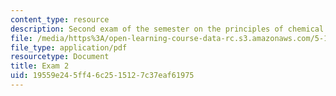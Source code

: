 ```yaml
---
content_type: resource
description: Second exam of the semester on the principles of chemical science.
file: /media/https%3A/open-learning-course-data-rc.s3.amazonaws.com/5-111-principles-of-chemical-science-fall-2008/19559e245ff46c2515127c37eaf61975_Exam2_FA08.pdf
file_type: application/pdf
resourcetype: Document
title: Exam 2
uid: 19559e24-5ff4-6c25-1512-7c37eaf61975
---
```

